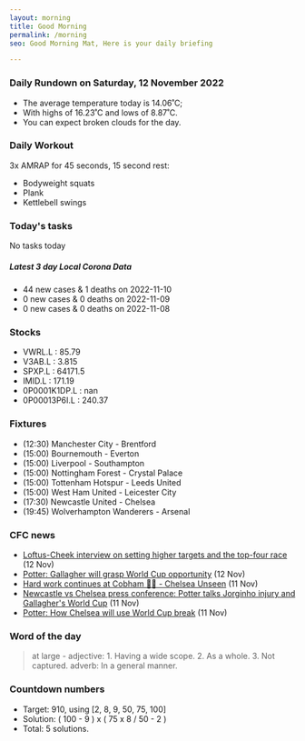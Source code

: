 ```yaml
---
layout: morning
title: Good Morning
permalink: /morning
seo: Good Morning Mat, Here is your daily briefing

---
```


<!-- weather_marker starts -->
### Daily Rundown on Saturday, 12 November 2022

- The average temperature today is 14.06˚C;
- With highs of 16.23˚C and lows of 8.87˚C.
- You can expect broken clouds for the day.

<!-- weather_marker ends -->

### Daily Workout
<!-- workout_marker starts -->
3x AMRAP for 45 seconds, 15 second rest:

- Bodyweight squats
- Plank
- Kettlebell swings

<!-- workout_marker ends -->

### Today's tasks
<!-- task_marker starts -->
No tasks today
<!-- task_marker ends -->

<!-- c19_marker starts -->
##### Latest 3 day Local Corona Data

- 44 new cases & 1 deaths on 2022-11-10
- 0 new cases & 0 deaths on 2022-11-09
- 0 new cases & 0 deaths on 2022-11-08

<!-- c19_marker ends -->

### Stocks

<!-- stocks_marker starts -->

- VWRL.L : 85.79
- V3AB.L : 3.815
- SPXP.L : 64171.5
- IMID.L : 171.19
- 0P0001K1DP.L : nan
- 0P00013P6I.L : 240.37

<!-- stocks_marker ends -->

### Fixtures

<!-- sports_marker starts -->

<ul>
<li>(12:30) Manchester City - Brentford</li>
<li>(15:00) Bournemouth - Everton</li>
<li>(15:00) Liverpool - Southampton</li>
<li>(15:00) Nottingham Forest - Crystal Palace</li>
<li>(15:00) Tottenham Hotspur - Leeds United</li>
<li>(15:00) West Ham United - Leicester City</li>
<li>(17:30) Newcastle United - Chelsea</li>
<li>(19:45) Wolverhampton Wanderers - Arsenal</li>
</ul>

<!-- sports_marker ends -->

### CFC news

<!-- cfc_marker starts -->
- [Loftus-Cheek interview on setting higher targets and the top-four race](https://chelseafc.com/en/news/article/loftus-cheek-interview-on-setting-higher-targets-and-the-top-four-race) (12 Nov)
- [Potter: Gallagher will grasp World Cup opportunity](https://chelseafc.com/en/news/article/potter-gallagher-will-grasp-world-cup-opportunity) (12 Nov)
- [Hard work continues at Cobham 🏃‍♂️ - Chelsea Unseen](https://chelseafc.com/en/video/newcastle-vs-chelsea-training-chelsea-unseen) (11 Nov)
- [Newcastle vs Chelsea press conference: Potter talks Jorginho injury and Gallagher's World Cup](https://chelseafc.com/en/news/article/newcastle-vs-chelsea-press-conference-chelsea-news-injury-updates) (11 Nov)
- [Potter: How Chelsea will use World Cup break](https://chelseafc.com/en/news/article/potter-how-chelsea-will-use-world-cup-break) (11 Nov)

<!-- cfc_marker ends -->

### Word of the day
<!-- word_marker starts -->

 > at large - adjective: 1. Having a wide scope. 2. As a whole. 3. Not captured.
adverb: In a general manner.

<!-- word_marker ends -->

### Countdown numbers
<!-- game_marker starts -->

- Target: 910, using [2, 8, 9, 50, 75, 100]
- Solution: ( 100 - 9 ) x ( 75 x 8 / 50 - 2 )
- Total: 5 solutions.

<!-- game_marker ends -->